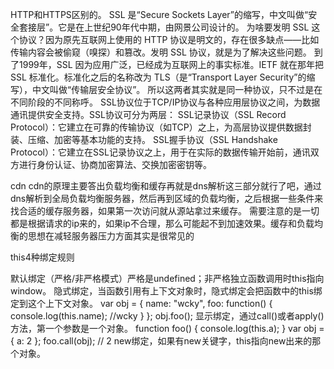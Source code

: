 HTTP和HTTPS区别的。
SSL 是“Secure Sockets Layer”的缩写，中文叫做“安全套接层”。它是在上世纪90年代中期，由网景公司设计的。 为啥要发明 SSL 这个协议？因为原先互联网上使用的 HTTP 协议是明文的，存在很多缺点——比如传输内容会被偷窥（嗅探）和篡改。发明 SSL 协议，就是为了解决这些问题。 到了1999年，SSL 因为应用广泛，已经成为互联网上的事实标准。IETF 就在那年把 SSL 标准化。标准化之后的名称改为 TLS（是“Transport Layer Security”的缩写），中文叫做“传输层安全协议”。 所以这两者其实就是同一种协议，只不过是在不同阶段的不同称呼。
SSL协议位于TCP/IP协议与各种应用层协议之间，为数据通讯提供安全支持。SSL协议可分为两层： SSL记录协议（SSL Record Protocol）：它建立在可靠的传输协议（如TCP）之上，为高层协议提供数据封装、压缩、加密等基本功能的支持。 SSL握手协议（SSL Handshake Protocol）：它建立在SSL记录协议之上，用于在实际的数据传输开始前，通讯双方进行身份认证、协商加密算法、交换加密密钥等。


cdn
cdn的原理主要答出负载均衡和缓存再就是dns解析这三部分就行了吧，通过dns解析到全局负载均衡服务器，然后再到区域的负载均衡，之后根据一些条件来找合适的缓存服务器，如果第一次访问就从源站拿过来缓存。 需要注意的是一切都是根据请求的ip来的，如果ip不合理，那么可能起不到加速效果。缓存和负载均衡的思想在减轻服务器压力方面其实是很常见的

this4种绑定规则

默认绑定（严格/非严格模式）严格是undefined；非严格独立函数调用时this指向window。
隐式绑定，当函数引用有上下文对象时，隐式绑定会把函数中的this绑定到这个上下文对象。
var obj = {
  name: "wcky",
  foo: function() {
    console.log(this.name); //wcky
  }
};
obj.foo();
显示绑定，通过call()或者apply()方法，第一个参数是一个对象。
function foo() {
  console.log(this.a);
}
var obj = {
  a: 2
};
foo.call(obj); // 2
new绑定，如果有new关键字，this指向new出来的那个对象。
